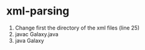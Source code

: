 # xml-parsing

1. Change first the directory of the xml files (line 25)
2. javac Galaxy.java
3. java Galaxy